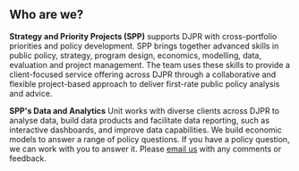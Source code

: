 ## Who are we?

**Strategy and Priority Projects (SPP)** supports DJPR with cross-portfolio priorities and policy development. SPP brings together advanced skills in public policy, strategy, program design, economics, modelling, data, evaluation and project management. The team uses these skills to provide a client-focused service offering across DJPR through a collaborative and flexible project-based approach to deliver first-rate public policy analysis and advice.

**SPP's Data and Analytics** Unit works with diverse clients across DJPR to analyse data, build data products and facilitate data reporting, such as interactive dashboards, and improve data capabilities. We build economic models to answer a range of policy questions. If you have a policy question, we can work with you to answer it. Please [email us](mailto:spp-data@ecodev.vic.gov.au?subject=DJPR%20Trade%20Dashboard) with any comments or feedback.

